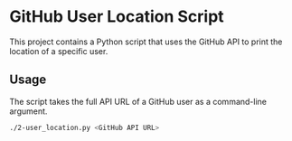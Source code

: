 # GitHub User Location Script

This project contains a Python script that uses the GitHub API to print the location of a specific user.

## Usage

The script takes the full API URL of a GitHub user as a command-line argument.

```bash
./2-user_location.py <GitHub API URL>
